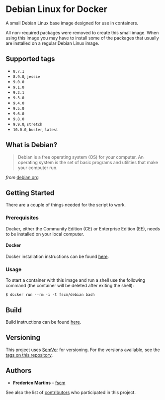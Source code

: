 # Debian Linux for Docker

A small Debian Linux base image designed for use in containers.

All non-required packages were removed to create this small image. When using
this image you may have to install some of the packages that usually are
installed on a regular Debian Linux image.

## Supported tags

- `8.7.1`
- `8.9.0`, `jessie`
- `9.0.0`
- `9.1.0`
- `9.2.1`
- `9.3.0`
- `9.4.0`
- `9.5.0`
- `9.6.0`
- `9.8.0`
- `9.9.0`, `stretch`
- `10.0.0`, `buster`, `latest`

## What is Debian?

> Debian is a free operating system (OS) for your computer. An operating system is the set of basic programs and utilities that make your computer run.

*from* [debian.org](https://www.debian.org)

## Getting Started

There are a couple of things needed for the script to work.

### Prerequisites

Docker, either the Community Edition (CE) or Enterprise Edition (EE), needs to
be installed on your local computer.

#### Docker

Docker installation instructions can be found
[here](https://docs.docker.com/install/).

### Usage

To start a container with this image and run a shell use the following
command (the container will be deleted after exiting the shell):

```
$ docker run --rm -i -t fscm/debian bash
```

## Build

Build instructions can be found
[here](https://github.com/fscm/docker-debian/blob/master/README.build.md).

## Versioning

This project uses [SemVer](http://semver.org/) for versioning. For the versions
available, see the [tags on this repository](https://github.com/fscm/docker-debian/tags).

## Authors

* **Frederico Martins** - [fscm](https://github.com/fscm)

See also the list of [contributors](https://github.com/fscm/docker-debian/contributors)
who participated in this project.

